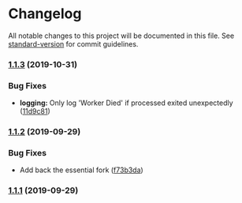 # Changelog

All notable changes to this project will be documented in this file. See [standard-version](https://github.com/conventional-changelog/standard-version) for commit guidelines.

### [1.1.3](https://github.com/serby/clustered/compare/v1.1.2...v1.1.3) (2019-10-31)


### Bug Fixes

* **logging:** Only log 'Worker Died' if processed exited unexpectedly ([11d9c81](https://github.com/serby/clustered/commit/11d9c81))

### [1.1.2](https://github.com/serby/clustered/compare/v1.1.1...v1.1.2) (2019-09-29)


### Bug Fixes

* Add back the essential fork ([f73b3da](https://github.com/serby/clustered/commit/f73b3da))

### [1.1.1](https://github.com/serby/clustered/compare/v1.1.0...v1.1.1) (2019-09-29)

